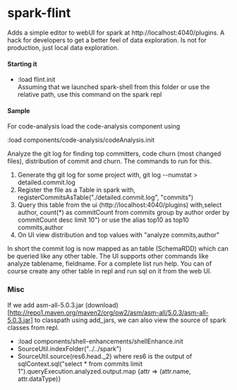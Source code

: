 spark-flint
===========

Adds a simple editor to webUI for spark at http://localhost:4040/plugins. A hack for developers to get a better feel of data exploration. Is not for production, just local data exploration.

#### Starting it  

* :load flint.init  
Assuming that we launched spark-shell from this folder or use the relative path, use this command on the spark repl  

#### Sample  
For code-analysis load the code-analysis component using

:load components/code-analysis/codeAnalysis.init

Analyze the git log for finding top committers, code churn (most changed files), distribution of commit and churn. The commands to run for this.  
1. Generate thg git log for some project with, git log --numstat > detailed.commit.log  
2. Register the file as a Table in spark with, registerCommitsAsTable("./detailed.commit.log", "commits")  
3. Query this table from the ui (http://localhost:4040/plugins) with,select author, count(*) as commitCount from commits group by author order by commitCount desc limit 10") or use the alias top10 as top10 commits,author
4. On UI view distribution and top values with "analyze commits,author"

In short the commit log is now mapped as an table (SchemaRDD) which can be queried like any other table. The UI supports other commands like analyze tablename, fieldname.  For a complete list run help. You can of course create any other table in repl and run sql on it from the web UI.


### Misc  
If we add asm-all-5.0.3.jar (download)[http://repo1.maven.org/maven2/org/ow2/asm/asm-all/5.0.3/asm-all-5.0.3.jar] to classpath using add_jars, we can also view the source of spark classes from repl.

* :load components/shell-enhancements/shellEnhance.init
* SourceUtil.indexFolder("../../spark")
* SourceUtil.source(res6.head._2) where res6 is the output of
sqlContext.sql("select * from commits limit 1").queryExecution.analyzed.output.map {attr => (attr.name, attr.dataType)}
